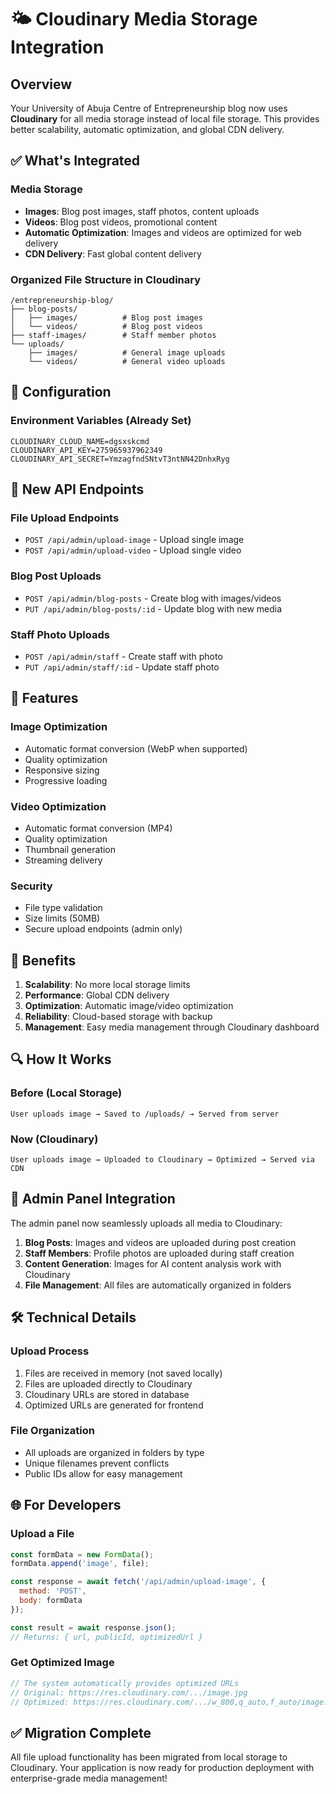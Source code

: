 # 🌤️ Cloudinary Media Storage Integration

## Overview

Your University of Abuja Centre of Entrepreneurship blog now uses **Cloudinary** for all media storage instead of local file storage. This provides better scalability, automatic optimization, and global CDN delivery.

## ✅ What's Integrated

### Media Storage
- **Images**: Blog post images, staff photos, content uploads
- **Videos**: Blog post videos, promotional content
- **Automatic Optimization**: Images and videos are optimized for web delivery
- **CDN Delivery**: Fast global content delivery

### Organized File Structure in Cloudinary
```
/entrepreneurship-blog/
├── blog-posts/
│   ├── images/          # Blog post images
│   └── videos/          # Blog post videos
├── staff-images/        # Staff member photos
└── uploads/
    ├── images/          # General image uploads
    └── videos/          # General video uploads
```

## 🔧 Configuration

### Environment Variables (Already Set)
```env
CLOUDINARY_CLOUD_NAME=dgsxskcmd
CLOUDINARY_API_KEY=275965937962349
CLOUDINARY_API_SECRET=YmzagfndSNtvT3ntNN42DnhxRyg
```

## 🎯 New API Endpoints

### File Upload Endpoints
- `POST /api/admin/upload-image` - Upload single image
- `POST /api/admin/upload-video` - Upload single video

### Blog Post Uploads
- `POST /api/admin/blog-posts` - Create blog with images/videos
- `PUT /api/admin/blog-posts/:id` - Update blog with new media

### Staff Photo Uploads
- `POST /api/admin/staff` - Create staff with photo
- `PUT /api/admin/staff/:id` - Update staff photo

## 📸 Features

### Image Optimization
- Automatic format conversion (WebP when supported)
- Quality optimization
- Responsive sizing
- Progressive loading

### Video Optimization
- Automatic format conversion (MP4)
- Quality optimization
- Thumbnail generation
- Streaming delivery

### Security
- File type validation
- Size limits (50MB)
- Secure upload endpoints (admin only)

## 🚀 Benefits

1. **Scalability**: No more local storage limits
2. **Performance**: Global CDN delivery
3. **Optimization**: Automatic image/video optimization
4. **Reliability**: Cloud-based storage with backup
5. **Management**: Easy media management through Cloudinary dashboard

## 🔍 How It Works

### Before (Local Storage)
```
User uploads image → Saved to /uploads/ → Served from server
```

### Now (Cloudinary)
```
User uploads image → Uploaded to Cloudinary → Optimized → Served via CDN
```

## 📱 Admin Panel Integration

The admin panel now seamlessly uploads all media to Cloudinary:

1. **Blog Posts**: Images and videos are uploaded during post creation
2. **Staff Members**: Profile photos are uploaded during staff creation
3. **Content Generation**: Images for AI content analysis work with Cloudinary
4. **File Management**: All files are automatically organized in folders

## 🛠️ Technical Details

### Upload Process
1. Files are received in memory (not saved locally)
2. Files are uploaded directly to Cloudinary
3. Cloudinary URLs are stored in database
4. Optimized URLs are generated for frontend

### File Organization
- All uploads are organized in folders by type
- Unique filenames prevent conflicts
- Public IDs allow for easy management

## 🌐 For Developers

### Upload a File
```javascript
const formData = new FormData();
formData.append('image', file);

const response = await fetch('/api/admin/upload-image', {
  method: 'POST',
  body: formData
});

const result = await response.json();
// Returns: { url, publicId, optimizedUrl }
```

### Get Optimized Image
```javascript
// The system automatically provides optimized URLs
// Original: https://res.cloudinary.com/.../image.jpg
// Optimized: https://res.cloudinary.com/.../w_800,q_auto,f_auto/image.jpg
```

## ✅ Migration Complete

All file upload functionality has been migrated from local storage to Cloudinary. Your application is now ready for production deployment with enterprise-grade media management!